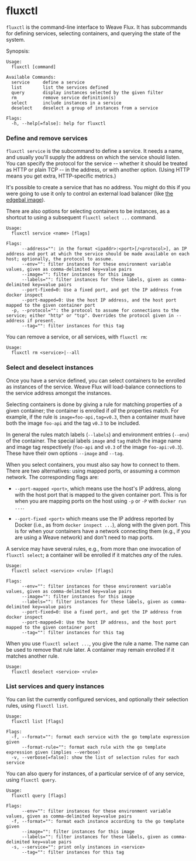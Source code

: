 # fluxctl

`fluxctl` is the command-line interface to Weave Flux. It has
subcommands for defining services, selecting containers, and querying
the state of the system.

Synopsis:

```
Usage:
  fluxctl [command]

Available Commands:
  service     define a service
  list        list the services defined
  query       display instances selected by the given filter
  rm          remove service definition(s)
  select      include instances in a service
  deselect    deselect a group of instances from a service

Flags:
  -h, --help[=false]: help for fluxctl
```

### Define and remove services

`fluxctl service` is the subcommand to define a service. It needs a
name, and usually you'll supply the address on which the service
should listen. You can specify the protocol for the service -- whether
it should be treated as HTTP or plain TCP -- in the address, or with
another option. (Using HTTP means you get extra, HTTP-specific
metrics.)

It's possible to create a service that has no address. You might do
this if you were going to use it only to control an external load
balancer (like [the edgebal image](../edgebal/README.md)).

There are also options for selecting containers to be instances, as a
shortcut to using a subsequent `fluxctl select ...` command.

```
Usage:
  fluxctl service <name> [flags]

Flags:
      --address="": in the format <ipaddr>:<port>[/<protocol>], an IP address and port at which the service should be made available on each host; optionally, the protocol to assume.
      --env="": filter instances for these environment variable values, given as comma-delimited key=value pairs
      --image="": filter instances for this image
      --labels="": filter instances for these labels, given as comma-delimited key=value pairs
      --port-fixed=0: Use a fixed port, and get the IP address from docker inspect
      --port-mapped=0: Use the host IP address, and the host port mapped to the given container port
  -p, --protocol="": the protocol to assume for connections to the service; either "http" or "tcp". Overrides the protocol given in --address if present.
      --tag="": filter instances for this tag
```

You can remove a service, or all services, with `fluxctl rm`:

```
Usage:
  fluxctl rm <service>|--all
```

### Select and deselect instances

Once you have a service defined, you can select containers to be
enrolled as instances of the service. Weave Flux will load-balance
connections to the service address amongst the instances.

Selecting containers is done by giving a rule for matching properties
of a given container; the container is enrolled if _all_ the
properties match. For example, if the rule is
`image=foo-api,tag=v0.3`, then a container must have both the image
`foo-api` and the tag `v0.3` to be included.

In general the rules match labels (`--labels`) and environment entries
(`--env`) of the container. The special labels `image` and `tag` match
the image name and image tag respectively (`foo-api` and `v0.3` of the
image `foo-api:v0.3`). These have their own options `--image` and
`--tag`.

When you select containers, you must also say how to connect to
them. There are two alternatives: using mapped ports, or assuming a
common network. The corresponding flags are:

 * `--port-mapped <port>`, which means use the host's IP address,
   along with the host port that is mapped to the given container
   port. This is for when you are mapping ports on the host using `-p`
   or `-P` with `docker run ...`.

 * `--port-fixed <port>` which means use the IP address reported by
   Docker (i.e., as from `docker inspect ...`), along with the given
   port. This is for when your containers have a network connecting
   them (e.g., if you are using a Weave network) and don't need to map
   ports.

A service may have several rules, e.g., from more than one invocation
of `fluxctl select`; a container will be enrolled if it matches _any_
of the rules.

```
Usage:
  fluxctl select <service> <rule> [flags]

Flags:
      --env="": filter instances for these environment variable values, given as comma-delimited key=value pairs
      --image="": filter instances for this image
      --labels="": filter instances for these labels, given as comma-delimited key=value pairs
      --port-fixed=0: Use a fixed port, and get the IP address from docker inspect
      --port-mapped=0: Use the host IP address, and the host port mapped to the given container port
      --tag="": filter instances for this tag
```

When you use `fluxctl select ...`, you give the rule a name. The name
can be used to remove that rule later. A container may remain enrolled
if it matches another rule.

```
Usage:
  fluxctl deselect <service> <rule>
```

### List services and query instances

You can list the currently configured services, and optionally their
selection rules, using `fluxctl list`.

```
Usage:
  fluxctl list [flags]

Flags:
  -f, --format="": format each service with the go template expression given
      --format-rule="": format each rule with the go template expression given (implies --verbose)
  -v, --verbose[=false]: show the list of selection rules for each service
  ```

You can also query for instances, of a particular service of of any
service, using `fluxctl query`.

```
Usage:
  fluxctl query [flags]

Flags:
      --env="": filter instances for these environment variable values, given as comma-delimited key=value pairs
  -f, --format="": format each instance according to the go template given
      --image="": filter instances for this image
      --labels="": filter instances for these labels, given as comma-delimited key=value pairs
  -s, --service="": print only instances in <service>
      --tag="": filter instances for this tag
```
